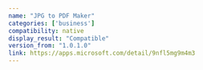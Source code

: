 ```yaml
---
name: "JPG to PDF Maker"
categories: ['business']
compatibility: native
display_result: "Compatible"
version_from: "1.0.1.0"
link: https://apps.microsoft.com/detail/9nfl5mg9m4m3
---
```

